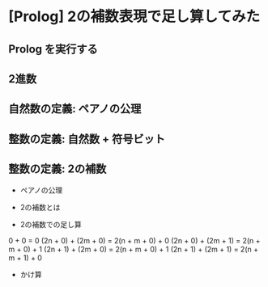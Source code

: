 # [Prolog] 2の補数表現で足し算してみた

## Prolog を実行する

## 2進数

## 自然数の定義: ペアノの公理

## 整数の定義: 自然数 + 符号ビット

## 整数の定義: 2の補数

- ペアノの公理

- 2の補数とは

- 2の補数での足し算

0 + 0 = 0
(2n + 0) + (2m + 0) = 2(n + m + 0) + 0
(2n + 0) + (2m + 1) = 2(n + m + 0) + 1
(2n + 1) + (2m + 0) = 2(n + m + 0) + 1
(2n + 1) + (2m + 1) = 2(n + m + 1) + 0

- かけ算

